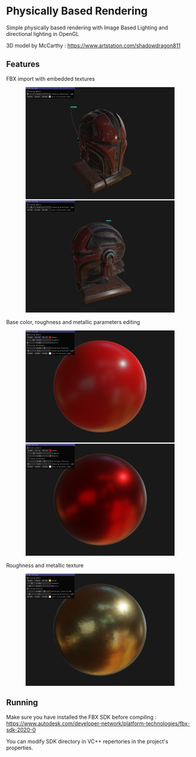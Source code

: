 # Physically Based Rendering

Simple physically based rendering with Image Based Lighting and directional lighting in OpenGL 

3D model by McCarthy : https://www.artstation.com/shadowdragon811

## Features 

FBX import with embedded textures

<p align="middle">
  <img width="400" height="300" src="/PBR/screenshots/Casque.JPG">
  <img width="400" height="300" src="/PBR/screenshots/Casque3.JPG">
</p>

Base color, roughness and metallic parameters editing

<p align="middle">
  <img width="400" height="300" src="/PBR/screenshots/Sphere1.JPG">
  <img width="400" height="300" src="/PBR/screenshots/Sphere2.JPG">
</p>

Roughness and metallic texture 

<p align="middle">
   <img width="400" height="300" src="/PBR/screenshots/Sphere3.JPG">
</p>

## Running

Make sure you have installed the FBX SDK before compiling : 
https://www.autodesk.com/developer-network/platform-technologies/fbx-sdk-2020-0

You can modify SDK directory in VC++ repertories in the project's properties. 
